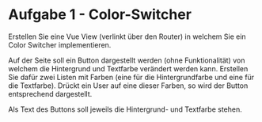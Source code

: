 # Aufgabe 1 - Color-Switcher

Erstellen Sie eine Vue View (verlinkt über den Router) in welchem Sie ein Color Switcher implementieren.

Auf der Seite soll ein Button dargestellt werden (ohne Funktionalität) von welchem die Hintergrund und Textfarbe verändert werden kann.
Erstellen Sie dafür zwei Listen mit Farben (eine für die Hintergrundfarbe und eine für die Textfarbe). Drückt ein User auf eine dieser Farben,
so wird der Button entsprechend dargestellt.

Als Text des Buttons soll jeweils die Hintergrund- und Textfarbe stehen.